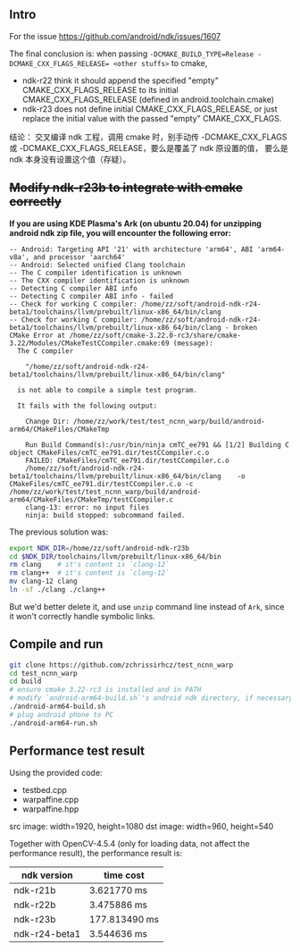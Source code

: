 ## Intro
For the issue https://github.com/android/ndk/issues/1607

The final conclusion is: when passing `-DCMAKE_BUILD_TYPE=Release -DCMAKE_CXX_FLAGS_RELEASE= <other stuffs>` to cmake,
- ndk-r22 think it should append the specified "empty" CMAKE_CXX_FLAGS_RELEASE to its initial CMAKE_CXX_FLAGS_RELEASE (defined in android.toolchain.cmake)
- ndk-r23 does not define initial CMAKE_CXX_FLAGS_RELEASE, or just replace the initial value with the passed "empty" CMAKE_CXX_FLAGS.

结论：
交叉编译 ndk 工程，调用 cmake 时，别手动传 -DCMAKE_CXX_FLAGS 或 -DCMAKE_CXX_FLAGS_RELEASE，要么是覆盖了 ndk 原设置的值， 要么是 ndk 本身没有设置这个值（存疑）。

## <del>Modify ndk-r23b to integrate with cmake correctly</del>
**If you are using KDE Plasma's Ark (on ubuntu 20.04) for unzipping android ndk zip file, you will encounter the following error:**

```
-- Android: Targeting API '21' with architecture 'arm64', ABI 'arm64-v8a', and processor 'aarch64'
-- Android: Selected unified Clang toolchain
-- The C compiler identification is unknown
-- The CXX compiler identification is unknown
-- Detecting C compiler ABI info
-- Detecting C compiler ABI info - failed
-- Check for working C compiler: /home/zz/soft/android-ndk-r24-beta1/toolchains/llvm/prebuilt/linux-x86_64/bin/clang
-- Check for working C compiler: /home/zz/soft/android-ndk-r24-beta1/toolchains/llvm/prebuilt/linux-x86_64/bin/clang - broken
CMake Error at /home/zz/soft/cmake-3.22.0-rc3/share/cmake-3.22/Modules/CMakeTestCCompiler.cmake:69 (message):
  The C compiler

    "/home/zz/soft/android-ndk-r24-beta1/toolchains/llvm/prebuilt/linux-x86_64/bin/clang"

  is not able to compile a simple test program.

  It fails with the following output:

    Change Dir: /home/zz/work/test/test_ncnn_warp/build/android-arm64/CMakeFiles/CMakeTmp
    
    Run Build Command(s):/usr/bin/ninja cmTC_ee791 && [1/2] Building C object CMakeFiles/cmTC_ee791.dir/testCCompiler.c.o
    FAILED: CMakeFiles/cmTC_ee791.dir/testCCompiler.c.o 
    /home/zz/soft/android-ndk-r24-beta1/toolchains/llvm/prebuilt/linux-x86_64/bin/clang    -o CMakeFiles/cmTC_ee791.dir/testCCompiler.c.o -c /home/zz/work/test/test_ncnn_warp/build/android-arm64/CMakeFiles/CMakeTmp/testCCompiler.c
    clang-13: error: no input files
    ninja: build stopped: subcommand failed.
```

The previous solution was:
```bash
export NDK_DIR=/home/zz/soft/android-ndk-r23b
cd $NDK_DIR/toolchains/llvm/prebuilt/linux-x86_64/bin
rm clang    # it's content is `clang-12`
rm clang++  # it's content is `clang-12`
mv clang-12 clang
ln -sf ./clang ./clang++ 
```

But we'd better delete it, and use `unzip` command line instead of `Ark`, since it won't correctly handle symbolic links.

## Compile and run
```bash
git clone https://github.com/zchrissirhcz/test_ncnn_warp
cd test_ncnn_warp
cd build
# ensure cmake 3.22-rc3 is installed and in PATH
# modify `android-arm64-build.sh`'s android ndk directory, if necessary
./android-arm64-build.sh
# plug android phone to PC
./android-arm64-run.sh
```

## Performance test result

Using the provided code:
- testbed.cpp
- warpaffine.cpp
- warpaffine.hpp

src image: width=1920, height=1080
dst image: width=960, height=540

Together with OpenCV-4.5.4 (only for loading data, not affect the performance result), the performance result is:

| ndk version | time cost |
| -------- | --------- |
| ndk-r21b | 3.621770 ms |
| ndk-r22b | 3.475886 ms |
| ndk-r23b | 177.813490 ms |
| ndk-r24-beta1 | 3.544636 ms |